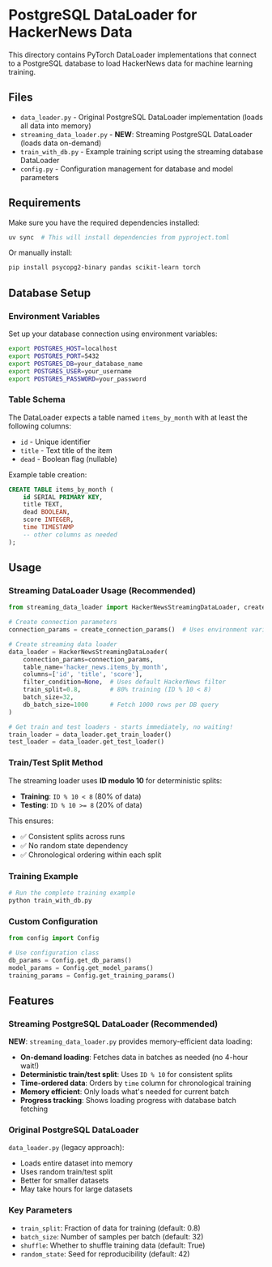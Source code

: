 # PostgreSQL DataLoader for HackerNews Data

This directory contains PyTorch DataLoader implementations that connect to a PostgreSQL database to load HackerNews data for machine learning training.

## Files

- `data_loader.py` - Original PostgreSQL DataLoader implementation (loads all data into memory)
- `streaming_data_loader.py` - **NEW**: Streaming PostgreSQL DataLoader (loads data on-demand)
- `train_with_db.py` - Example training script using the streaming database DataLoader
- `config.py` - Configuration management for database and model parameters

## Requirements

Make sure you have the required dependencies installed:

```bash
uv sync  # This will install dependencies from pyproject.toml
```

Or manually install:
```bash
pip install psycopg2-binary pandas scikit-learn torch
```

## Database Setup

### Environment Variables

Set up your database connection using environment variables:

```bash
export POSTGRES_HOST=localhost
export POSTGRES_PORT=5432
export POSTGRES_DB=your_database_name
export POSTGRES_USER=your_username
export POSTGRES_PASSWORD=your_password
```

### Table Schema

The DataLoader expects a table named `items_by_month` with at least the following columns:
- `id` - Unique identifier
- `title` - Text title of the item
- `dead` - Boolean flag (nullable)

Example table creation:
```sql
CREATE TABLE items_by_month (
    id SERIAL PRIMARY KEY,
    title TEXT,
    dead BOOLEAN,
    score INTEGER,
    time TIMESTAMP
    -- other columns as needed
);
```

## Usage

### Streaming DataLoader Usage (Recommended)

```python
from streaming_data_loader import HackerNewsStreamingDataLoader, create_connection_params

# Create connection parameters
connection_params = create_connection_params()  # Uses environment variables

# Create streaming data loader
data_loader = HackerNewsStreamingDataLoader(
    connection_params=connection_params,
    table_name='hacker_news.items_by_month',
    columns=['id', 'title', 'score'],
    filter_condition=None,  # Uses default HackerNews filter
    train_split=0.8,        # 80% training (ID % 10 < 8)
    batch_size=32,
    db_batch_size=1000      # Fetch 1000 rows per DB query
)

# Get train and test loaders - starts immediately, no waiting!
train_loader = data_loader.get_train_loader()
test_loader = data_loader.get_test_loader()
```

### Train/Test Split Method

The streaming loader uses **ID modulo 10** for deterministic splits:
- **Training**: `ID % 10 < 8` (80% of data)  
- **Testing**: `ID % 10 >= 8` (20% of data)

This ensures:
- ✅ Consistent splits across runs
- ✅ No random state dependency  
- ✅ Chronological ordering within each split

### Training Example

```python
# Run the complete training example
python train_with_db.py
```

### Custom Configuration

```python
from config import Config

# Use configuration class
db_params = Config.get_db_params()
model_params = Config.get_model_params()
training_params = Config.get_training_params()
```

## Features

### Streaming PostgreSQL DataLoader (Recommended)

**NEW**: `streaming_data_loader.py` provides memory-efficient data loading:

- **On-demand loading**: Fetches data in batches as needed (no 4-hour wait!)
- **Deterministic train/test split**: Uses `ID % 10` for consistent splits
- **Time-ordered data**: Orders by `time` column for chronological training
- **Memory efficient**: Only loads what's needed for current batch
- **Progress tracking**: Shows loading progress with database batch fetching

### Original PostgreSQL DataLoader

`data_loader.py` (legacy approach):
- Loads entire dataset into memory
- Uses random train/test split
- Better for smaller datasets
- May take hours for large datasets

### Key Parameters

- `train_split`: Fraction of data for training (default: 0.8)
- `batch_size`: Number of samples per batch (default: 32)
- `shuffle`: Whether to shuffle training data (default: True)
- `random_state`: Seed for reproducibility (default: 42)
